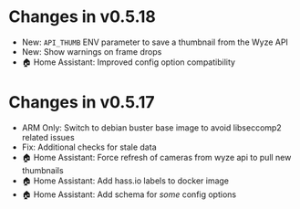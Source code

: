 # Changes in v0.5.18

- New: `API_THUMB` ENV parameter to save a thumbnail from the Wyze API
- New: Show warnings on frame drops
- 🏠 Home Assistant: Improved config option compatibility

# Changes in v0.5.17

- ARM Only: Switch to debian buster base image to avoid libseccomp2 related issues
- Fix: Additional checks for stale data
- 🏠 Home Assistant: Force refresh of cameras from wyze api to pull new thumbnails
- 🏠 Home Assistant: Add hass.io labels to docker image
- 🏠 Home Assistant: Add schema for *some* config options
